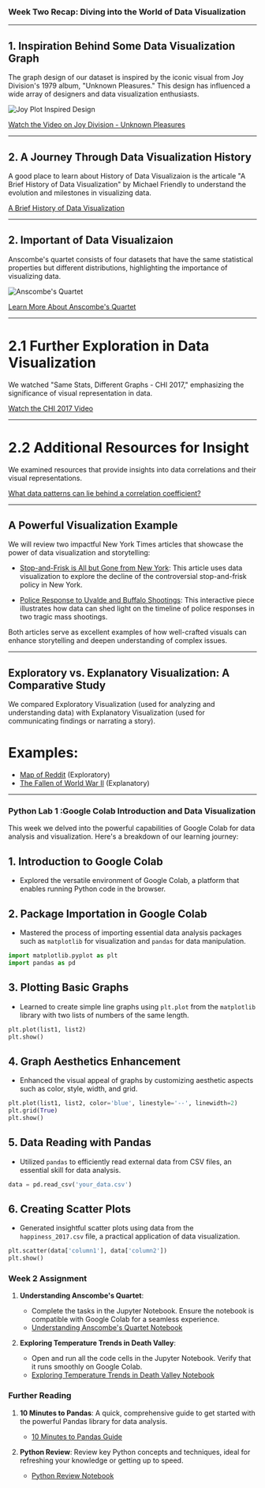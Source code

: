 ### Week Two Recap: Diving into the World of Data Visualization

---

## 1. Inspiration Behind Some Data Visualization Graph
The graph design of our dataset is inspired by the iconic visual from Joy Division's 1979 album, "Unknown Pleasures." This design has influenced a wide array of designers and data visualization enthusiasts.

![Joy Plot Inspired Design](media/joy-plot%201.jpg)


[Watch the Video on Joy Division - Unknown Pleasures](https://www.youtube.com/embed/oo7lt0lLOvg?start=436&amp;feature=oembed)

---

## 2. A Journey Through Data Visualization History
A good place to learn about History of Data Visualizaion is the articale  "A Brief History of Data Visualization" by Michael Friendly to understand the evolution and milestones in visualizing data.

[A Brief History of Data Visualization](A_Brief_History_of_Data_Visualization-2.pdf)

---

## 2. Important of Data Visualizaion
Anscombe's quartet consists of four datasets that have the same statistical properties but different distributions, highlighting the importance of visualizing data.

![Anscombe's Quartet](media/2560px-Anscombe's_quartet_3.svg.png)

[Learn More About Anscombe's Quartet](https://en.wikipedia.org/wiki/Anscombe%27s_quartet)

---

# 2.1 Further Exploration in Data Visualization
We watched "Same Stats, Different Graphs - CHI 2017," emphasizing the significance of visual representation in data.

[Watch the CHI 2017 Video](https://www.youtube.com/embed/DbJyPELmhJc?feature=oembed)

---

# 2.2 Additional Resources for Insight
 We examined resources that provide insights into data correlations and their visual representations.

[What data patterns can lie behind a correlation coefficient?](what-correlations-look-like.pdf)


---

## A Powerful Visualization Example

 We will review two impactful New York Times articles that showcase the power of data visualization and storytelling:

   - [Stop-and-Frisk is All but Gone from New York](https://www.nytimes.com/interactive/2014/09/19/nyregion/stop-and-frisk-is-all-but-gone-from-new-york.html?_r=0): This article uses data visualization to explore the decline of the controversial stop-and-frisk policy in New York.
   
   - [Police Response to Uvalde and Buffalo Shootings](https://www.nytimes.com/interactive/2022/06/22/us/shootings-police-response-uvalde-buffalo.html): This interactive piece illustrates how data can shed light on the timeline of police responses in two tragic mass shootings.

Both articles serve as excellent examples of how well-crafted visuals can enhance storytelling and deepen understanding of complex issues.

---

## Exploratory vs. Explanatory Visualization: A Comparative Study
We compared Exploratory Visualization (used for analyzing and understanding data) with Explanatory Visualization (used for communicating findings or narrating a story).

# Examples:
- [Map of Reddit](https://anvaka.github.io/map-of-reddit/?x=19992.255291973044&y=21168.629572051443&z=6703.234703310886&v=2) (Exploratory)
- [The Fallen of World War II](http://www.fallen.io/ww2/) (Explanatory)




---

### Python Lab 1 :Google Colab Introduction and Data Visualization



This week we delved into the powerful capabilities of Google Colab for data analysis and visualization. Here's a breakdown of our learning journey:

## 1. Introduction to Google Colab
   - Explored the versatile environment of Google Colab, a platform that enables running Python code in the browser.

## 2. Package Importation in Google Colab
   - Mastered the process of importing essential data analysis packages such as `matplotlib` for visualization and `pandas` for data manipulation.
   ```python
   import matplotlib.pyplot as plt
   import pandas as pd
   ```

## 3. Plotting Basic Graphs
   - Learned to create simple line graphs using `plt.plot` from the `matplotlib` library with two lists of numbers of the same length.
   ```python
   plt.plot(list1, list2)
   plt.show()
   ```

## 4. Graph Aesthetics Enhancement
   - Enhanced the visual appeal of graphs by customizing aesthetic aspects such as color, style, width, and grid.
   ```python
   plt.plot(list1, list2, color='blue', linestyle='--', linewidth=2)
   plt.grid(True)
   plt.show()
   ```

## 5. Data Reading with Pandas
   - Utilized `pandas` to efficiently read external data from CSV files, an essential skill for data analysis.
   ```python
   data = pd.read_csv('your_data.csv')
   ```

## 6. Creating Scatter Plots
   - Generated insightful scatter plots using data from the `happiness_2017.csv` file, a practical application of data visualization.
   ```python
   plt.scatter(data['column1'], data['column2'])
   plt.show()
   ```


### Week 2 Assignment

1. **Understanding Anscombe's Quartet**:
   - Complete the tasks in the Jupyter Notebook. Ensure the notebook is compatible with Google Colab for a seamless experience.
   - [Understanding Anscombe's Quartet Notebook](Understanding_Anscombe's_Quartet.ipynb)

2. **Exploring Temperature Trends in Death Valley**:
   - Open and run all the code cells in the Jupyter Notebook. Verify that it runs smoothly on Google Colab.
   - [Exploring Temperature Trends in Death Valley Notebook](W2_Matplot_plot.ipynb)
  
### Further Reading

1. **10 Minutes to Pandas**: A quick, comprehensive guide to get started with the powerful Pandas library for data analysis.
   - [10 Minutes to Pandas Guide](https://pandas.pydata.org/docs/user_guide/10min.html)

2. **Python Review**: Review key Python concepts and techniques, ideal for refreshing your knowledge or getting up to speed.
   - [Python Review Notebook](lab01supp-python_review.ipynb)



